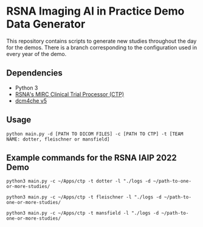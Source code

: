 # RSNA Imaging AI in Practice Demo Data Generator
This repository contains scripts to generate new studies throughout the day for the demos. There is a branch corresponding to the configuration used in every year of the demo.

## Dependencies
* Python 3
* [RSNA's MIRC Clinical Trial Processor (CTP)](https://mircwiki.rsna.org/index.php?title=MIRC_CTP)
* [dcm4che v5](https://sourceforge.net/projects/dcm4che/files/dcm4che3/)

## Usage
```python main.py -d [PATH TO DICOM FILES] -c [PATH TO CTP] -t [TEAM NAME: dotter, fleischner or mansfield]```

## Example commands for the RSNA IAIP 2022 Demo
```buildoutcfg
python3 main.py -c ~/Apps/ctp -t dotter -l "./logs -d ~/path-to-one-or-more-studies/

python3 main.py -c ~/Apps/ctp -t fleischner -l "./logs -d ~/path-to-one-or-more-studies/

python3 main.py -c ~/Apps/ctp -t mansfield -l "./logs -d ~/path-to-one-or-more-studies/
```
